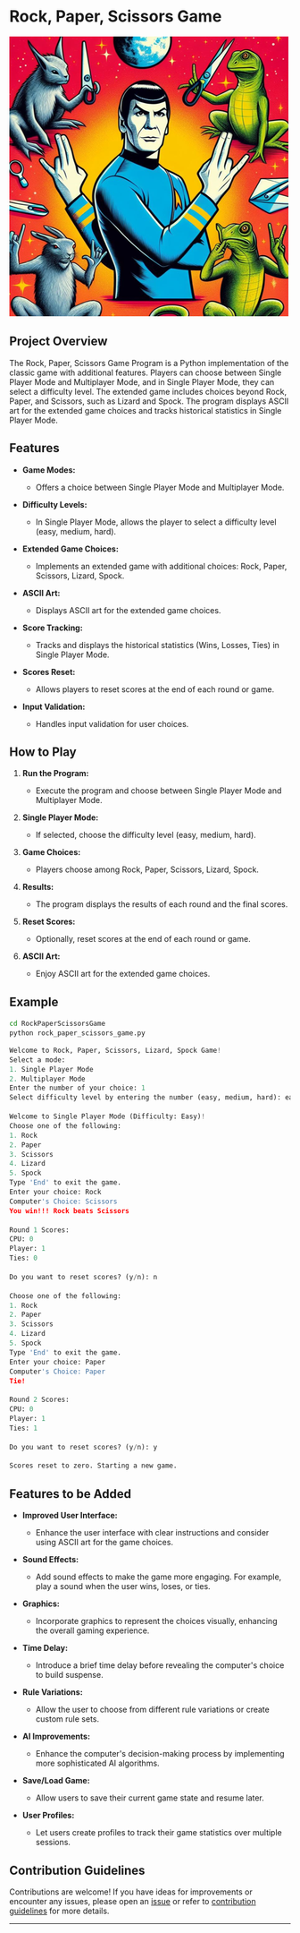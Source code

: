 # Rock, Paper, Scissors Game

![rock paper scissors](image-1.png)

## Project Overview

The Rock, Paper, Scissors Game Program is a Python implementation of the classic game with additional features. Players can choose between Single Player Mode and Multiplayer Mode, and in Single Player Mode, they can select a difficulty level. The extended game includes choices beyond Rock, Paper, and Scissors, such as Lizard and Spock. The program displays ASCII art for the extended game choices and tracks historical statistics in Single Player Mode.

## Features

- **Game Modes:**

  - Offers a choice between Single Player Mode and Multiplayer Mode.

- **Difficulty Levels:**

  - In Single Player Mode, allows the player to select a difficulty level (easy, medium, hard).

- **Extended Game Choices:**

  - Implements an extended game with additional choices: Rock, Paper, Scissors, Lizard, Spock.

- **ASCII Art:**

  - Displays ASCII art for the extended game choices.

- **Score Tracking:**

  - Tracks and displays the historical statistics (Wins, Losses, Ties) in Single Player Mode.

- **Scores Reset:**

  - Allows players to reset scores at the end of each round or game.

- **Input Validation:**
  - Handles input validation for user choices.

## How to Play

1. **Run the Program:**

   - Execute the program and choose between Single Player Mode and Multiplayer Mode.

2. **Single Player Mode:**

   - If selected, choose the difficulty level (easy, medium, hard).

3. **Game Choices:**

   - Players choose among Rock, Paper, Scissors, Lizard, Spock.

4. **Results:**

   - The program displays the results of each round and the final scores.

5. **Reset Scores:**

   - Optionally, reset scores at the end of each round or game.

6. **ASCII Art:**
   - Enjoy ASCII art for the extended game choices.

## Example

```bash
cd RockPaperScissorsGame
python rock_paper_scissors_game.py
```

```python
Welcome to Rock, Paper, Scissors, Lizard, Spock Game!
Select a mode:
1. Single Player Mode
2. Multiplayer Mode
Enter the number of your choice: 1
Select difficulty level by entering the number (easy, medium, hard): easy

Welcome to Single Player Mode (Difficulty: Easy)!
Choose one of the following:
1. Rock
2. Paper
3. Scissors
4. Lizard
5. Spock
Type 'End' to exit the game.
Enter your choice: Rock
Computer's Choice: Scissors
You win!!! Rock beats Scissors

Round 1 Scores:
CPU: 0
Player: 1
Ties: 0

Do you want to reset scores? (y/n): n

Choose one of the following:
1. Rock
2. Paper
3. Scissors
4. Lizard
5. Spock
Type 'End' to exit the game.
Enter your choice: Paper
Computer's Choice: Paper
Tie!

Round 2 Scores:
CPU: 0
Player: 1
Ties: 1

Do you want to reset scores? (y/n): y

Scores reset to zero. Starting a new game.
```

## Features to be Added

- **Improved User Interface:**

  - Enhance the user interface with clear instructions and consider using ASCII art for the game choices.

- **Sound Effects:**

  - Add sound effects to make the game more engaging. For example, play a sound when the user wins, loses, or ties.

- **Graphics:**

  - Incorporate graphics to represent the choices visually, enhancing the overall gaming experience.

- **Time Delay:**

  - Introduce a brief time delay before revealing the computer's choice to build suspense.

- **Rule Variations:**

  - Allow the user to choose from different rule variations or create custom rule sets.

- **AI Improvements:**

  - Enhance the computer's decision-making process by implementing more sophisticated AI algorithms.

- **Save/Load Game:**

  - Allow users to save their current game state and resume later.

- **User Profiles:**
  - Let users create profiles to track their game statistics over multiple sessions.

## Contribution Guidelines

Contributions are welcome! If you have ideas for improvements or encounter any issues, please open an [issue](https://github.com/vrm-piyush/Acronym/issues) or refer to [contribution guidelines](../CONTRIBUTING.md) for more details.

---
